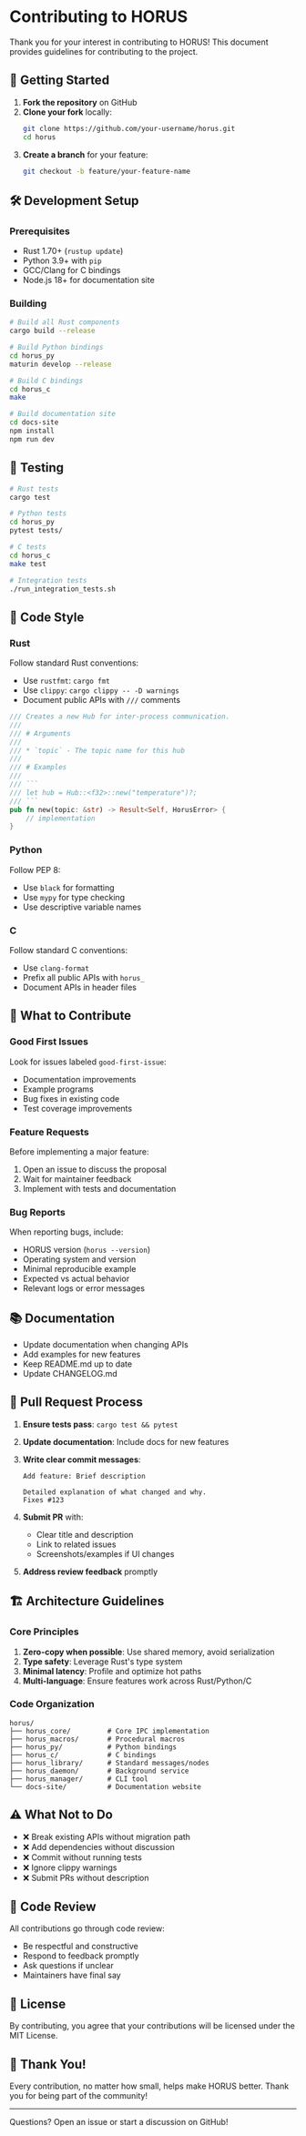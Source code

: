 # Contributing to HORUS

Thank you for your interest in contributing to HORUS! This document provides guidelines for contributing to the project.

## 🚀 Getting Started

1. **Fork the repository** on GitHub
2. **Clone your fork** locally:
   ```bash
   git clone https://github.com/your-username/horus.git
   cd horus
   ```
3. **Create a branch** for your feature:
   ```bash
   git checkout -b feature/your-feature-name
   ```

## 🛠️ Development Setup

### Prerequisites

- Rust 1.70+ (`rustup update`)
- Python 3.9+ with `pip`
- GCC/Clang for C bindings
- Node.js 18+ for documentation site

### Building

```bash
# Build all Rust components
cargo build --release

# Build Python bindings
cd horus_py
maturin develop --release

# Build C bindings
cd horus_c
make

# Build documentation site
cd docs-site
npm install
npm run dev
```

## 🧪 Testing

```bash
# Rust tests
cargo test

# Python tests
cd horus_py
pytest tests/

# C tests
cd horus_c
make test

# Integration tests
./run_integration_tests.sh
```

## 📝 Code Style

### Rust

Follow standard Rust conventions:
- Use `rustfmt`: `cargo fmt`
- Use `clippy`: `cargo clippy -- -D warnings`
- Document public APIs with `///` comments

```rust
/// Creates a new Hub for inter-process communication.
///
/// # Arguments
///
/// * `topic` - The topic name for this hub
///
/// # Examples
///
/// ```
/// let hub = Hub::<f32>::new("temperature")?;
/// ```
pub fn new(topic: &str) -> Result<Self, HorusError> {
    // implementation
}
```

### Python

Follow PEP 8:
- Use `black` for formatting
- Use `mypy` for type checking
- Use descriptive variable names

### C

Follow standard C conventions:
- Use `clang-format`
- Prefix all public APIs with `horus_`
- Document APIs in header files

## 🎯 What to Contribute

### Good First Issues

Look for issues labeled `good-first-issue`:
- Documentation improvements
- Example programs
- Bug fixes in existing code
- Test coverage improvements

### Feature Requests

Before implementing a major feature:
1. Open an issue to discuss the proposal
2. Wait for maintainer feedback
3. Implement with tests and documentation

### Bug Reports

When reporting bugs, include:
- HORUS version (`horus --version`)
- Operating system and version
- Minimal reproducible example
- Expected vs actual behavior
- Relevant logs or error messages

## 📚 Documentation

- Update documentation when changing APIs
- Add examples for new features
- Keep README.md up to date
- Update CHANGELOG.md

## 🔄 Pull Request Process

1. **Ensure tests pass**: `cargo test && pytest`
2. **Update documentation**: Include docs for new features
3. **Write clear commit messages**:
   ```
   Add feature: Brief description

   Detailed explanation of what changed and why.
   Fixes #123
   ```
4. **Submit PR** with:
   - Clear title and description
   - Link to related issues
   - Screenshots/examples if UI changes

5. **Address review feedback** promptly

## 🏗️ Architecture Guidelines

### Core Principles

1. **Zero-copy when possible**: Use shared memory, avoid serialization
2. **Type safety**: Leverage Rust's type system
3. **Minimal latency**: Profile and optimize hot paths
4. **Multi-language**: Ensure features work across Rust/Python/C

### Code Organization

```
horus/
├── horus_core/         # Core IPC implementation
├── horus_macros/       # Procedural macros
├── horus_py/           # Python bindings
├── horus_c/            # C bindings
├── horus_library/      # Standard messages/nodes
├── horus_daemon/       # Background service
├── horus_manager/      # CLI tool
└── docs-site/          # Documentation website
```

## ⚠️ What Not to Do

- ❌ Break existing APIs without migration path
- ❌ Add dependencies without discussion
- ❌ Commit without running tests
- ❌ Ignore clippy warnings
- ❌ Submit PRs without description

## 🤝 Code Review

All contributions go through code review:
- Be respectful and constructive
- Respond to feedback promptly
- Ask questions if unclear
- Maintainers have final say

## 📜 License

By contributing, you agree that your contributions will be licensed under the MIT License.

## 🙏 Thank You!

Every contribution, no matter how small, helps make HORUS better. Thank you for being part of the community!

---

Questions? Open an issue or start a discussion on GitHub!
